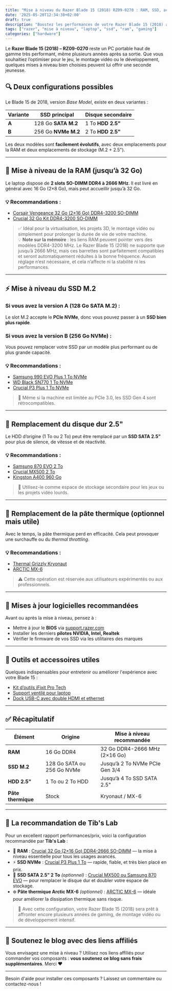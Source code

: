```yaml
---
title: "Mise à niveau du Razer Blade 15 (2018) RZ09-0270 : RAM, SSD, accessoires"
date: '2025-05-20T12:34:38+02:00'
draft: true
description: "Boostez les performances de votre Razer Blade 15 (2018) avec ce guide complet de mise à niveau. RAM, SSD NVMe, SSD SATA, pâte thermique, accessoires — tout est couvert."
tags: ["razer", "mise à niveau", "laptop", "ssd", "ram", "gaming"]
categories: ["hardware"]
---
```


Le **Razer Blade 15 (2018) – RZ09-0270** reste un PC portable haut de gamme très performant, même plusieurs années après sa sortie. Que vous souhaitiez l’optimiser pour le jeu, le montage vidéo ou le développement, quelques mises à niveau bien choisies peuvent lui offrir une seconde jeunesse.

## 🔍 Deux configurations possibles

Le Blade 15 de 2018, version *Base Model*, existe en deux variantes :

| Variante | SSD principal       | Disque secondaire |
| -------- | ------------------- | ----------------- |
| **A**    | 128 Go **SATA M.2** | 1 To **HDD 2.5"** |
| **B**    | 256 Go **NVMe M.2** | 2 To **HDD 2.5"** |

Les deux modèles sont **facilement évolutifs**, avec deux emplacements pour la RAM et deux emplacements de stockage (M.2 + 2.5").

---

## 🧠 Mise à niveau de la RAM (jusqu’à 32 Go)

Le laptop dispose de **2 slots SO-DIMM DDR4 à 2666 MHz**. Il est livré en général avec 16 Go (2×8 Go), mais peut accueillir jusqu’à 32 Go.

### 💡 Recommandations :

- [Corsair Vengeance 32 Go (2×16 Go) DDR4-3200 SO-DIMM](https://amzn.to/4k45FC8)
- [Crucial 32 Go Kit DDR4-3200 SO-DIMM](https://amzn.to/3SHNGoP)

> ✅ Idéal pour la virtualisation, les projets 3D, le montage vidéo ou simplement pour prolonger la durée de vie de votre machine.  
> 💡 **Note sur la mémoire** : les liens RAM peuvent pointer vers des modèles DDR4-3200 MHz. Le Razer Blade 15 (2018) ne supporte que jusqu’à 2666 MHz, mais ces barrettes sont parfaitement compatibles et seront automatiquement réduites à la bonne fréquence. Aucun réglage n’est nécessaire, et cela n’affecte ni la stabilité ni les performances.


---

## ⚡ Mise à niveau du SSD M.2

### Si vous avez la version **A (128 Go SATA M.2)** :
Le slot M.2 accepte le **PCIe NVMe**, donc vous pouvez passer à un **SSD bien plus rapide**.

### Si vous avez la version **B (256 Go NVMe)** :
Vous pouvez remplacer votre SSD par un modèle plus performant ou de plus grande capacité.

### 💡 Recommandations :

- [Samsung 990 EVO Plus 1 To NVMe](https://amzn.to/3EZ4lkM)
- [WD Black SN770 1 To NVMe](https://amzn.to/3ScOHoU)
- [Crucial P3 Plus 1 To NVMe](https://amzn.to/3GWTLvd)

> 💬 Même si la machine est limitée au PCIe 3.0, les SSD Gen 4 sont rétrocompatibles.

---

## 💾 Remplacement du disque dur 2.5"

Le HDD d’origine (1 To ou 2 To) peut être remplacé par un **SSD SATA 2.5"** pour plus de silence, de vitesse et de réactivité.

### 💡 Recommandations :

- [Samsung 870 EVO 2 To](https://amzn.to/4k56ieE)
- [Crucial MX500 2 To](https://amzn.to/3Zg9vzN)
- [Kingston A400 960 Go](https://amzn.to/4kqFbdA)

> 💬 Utilisez-le comme espace de stockage secondaire pour les jeux ou les projets vidéo lourds.

---

## 🧊 Remplacement de la pâte thermique (optionnel mais utile)

Avec le temps, la pâte thermique perd en efficacité. Cela peut provoquer une surchauffe ou du *thermal throttling*.

### 💡 Recommandations :

- [Thermal Grizzly Kryonaut](https://amzn.to/43na7ol)
- [ARCTIC MX-6](https://amzn.to/3Zorq7a)

> ⚠️ Cette opération est réservée aux utilisateurs expérimentés ou aux professionnels.

---

## 🔧 Mises à jour logicielles recommandées

Avant ou après la mise à niveau, pensez à :

- Mettre à jour le **BIOS** via [support.razer.com](https://mysupport.razer.com/app/answers/detail/a_id/3640/~/razer-blade-15%E2%80%9D-base-%282018%29-%7C-rz09-02705-support-%26-faqs)
- Installer les derniers **pilotes NVIDIA, Intel, Realtek**
- Vérifier le firmware de vos SSD via les utilitaires des marques

---

## 🧰 Outils et accessoires utiles

Quelques indispensables pour entretenir ou améliorer l'expérience avec votre Blade 15 :

- [Kit d’outils iFixit Pro Tech](https://amzn.to/4kx7Bmt)
- [Support ventilé pour laptop](https://amzn.to/4moGrzH)
- [Dock USB-C avec double HDMI et ethernet](https://amzn.to/3YV4nAJ)

---

## ✅ Récapitulatif

| Élément            | Origine                    | Mise à niveau recommandée      |
| ------------------ | -------------------------- | ------------------------------ |
| **RAM**            | 16 Go DDR4                 | 32 Go DDR4-2666 MHz (2×16 Go)  |
| **SSD M.2**        | 128 Go SATA ou 256 Go NVMe | Jusqu’à 2 To NVMe PCIe Gen 3/4 |
| **HDD 2.5"**       | 1 To ou 2 To HDD           | Jusqu’à 4 To SSD SATA 2.5"     |
| **Pâte thermique** | Stock                      | Kryonaut / MX-6                |

---

## 🧪 La recommandation de Tib's Lab

Pour un excellent rapport performances/prix, voici la configuration recommandée par **Tib's Lab** :

- 🧠 **RAM** : [Crucial 32 Go (2×16 Go) DDR4-2666 SO-DIMM](https://amzn.to/3SHNGoP) — la mise à niveau essentielle pour tous les usages avancés.  
- ⚡ **SSD NVMe** : [Crucial P3 Plus 1 To](https://amzn.to/3GWTLvd) — rapide, fiable, et très bien placé en prix.  
- 💾 **SSD SATA 2.5" 2 To** *(optionnel)* : [Crucial MX500 ou Samsung 870 EVO](#) — pour remplacer le disque dur et doubler votre espace de stockage.  
- ❄️ **Pâte thermique Arctic MX-6** *(optionnel)* : [ARCTIC MX-6](#) — idéale pour améliorer la dissipation thermique sans risque.

> 🎯 Avec cette configuration, votre Razer Blade 15 (2018) sera prêt à affronter encore plusieurs années de gaming, de montage vidéo ou de développement intensif.


---

## 🛒 Soutenez le blog avec des liens affiliés

Vous envisagez une mise à niveau ? Utilisez nos liens affiliés pour commander vos composants : **vous soutenez ce blog sans frais supplémentaires**. Merci ❤️

---

Besoin d'aide pour installer ces composants ? Laissez un commentaire ou contactez-nous !
